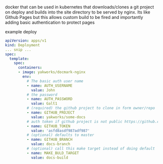 docker that can be used in kubernetes that downloads/clones a git project 
on deploy and builds into the site directory to be served by nginx.
Its like Github Pages but this allows custom build to be fired 
and importantly adding basic authentication to protect pages

example deploy

```yml
apiVersion: apps/v1
kind: Deployment
... snip ...
spec:
  template:
    spec: 
      containers:
      - image: yakworks/docmark-nginx
        env:
          # The basic auth user name
          - name: AUTH_USERNAME
            value: John
          # the password
          - name: AUTH_PASSWORD
            value: Galt1
          # (required) the github project to clone in form owner/repo
          - name: GITHUB_PROJECT
            value: yakworks/some-docs
          # auth token if github project is not public https://github.com/settings/tokens 
          - name: GITHUB_TOKEN
            value: 'asfd8asdf987adf987'
          # (optional) defaults to master
          - name: GITHUB_BRANCH
            value: docs-branch
          # (optional) call this make target instead of doing default `docmark build` and copy to site
          - name: MAKE_BULD_TARGET
            value: docs-build
```

